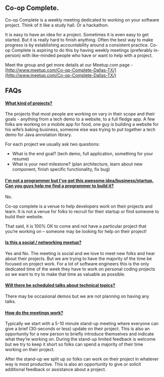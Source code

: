 ## Co-op Complete.
Co-op Complete is a weekly meeting dedicated to working on your software project. Think of it like a study hall. Or a hackathon.

It is easy to have an idea for a project. Sometimes it is even easy to get started. But it is really hard to finish anything. Often the best way to make progress is by establishing accountability around a consistent practice. Co-op Complete is aspiring to do this by having weekly meetings (preferably in-person) with like-minded people who have or want to help with a project.

Meet the group and get more details at our Meetup.com page - [http://www.meetup.com/Co-op-Complete-Dallas-TX/](http://www.meetup.com/Co-op-Complete-Dallas-TX/)


## FAQs

<div class="panel-group" id="accordian" role="tablist" aria-multiselectable="true">

<div class="panel panel-default">
<div class="panel-heading" role="tab" id="headingOne">
<h4 class="panel-title">
<a role="button" data-toggle="collapse" data-parent="#accordion" href="#questionOne" aria-expanded="false" aria-controls="questionOne">
What kind of projects?
</a>
</h4>
</div>
<div id="questionOne" class="panel-collapse collapse in" role="tabpanel" aria-labelledby="headingOne">
<div class="panel-body">
The projects that most people are working on vary in their scope and their goals - anything from a tech demo to a website, to a full fledge app. A few folks are working on a mobile app for food, one guy is building a website for his wife’s baking business, someone else was trying to put together a tech demo for Java annotation library.

For each project we usually ask two questions:
* What is the end goal?  (tech demo, full application, something for your resume)
* What is your next milestone? (plan architecture, learn about new component, finish specific functionality, fix bug)
</div>
</div>
</div>

<div class="panel panel-default">
<div class="panel-heading" role="tab" id="headingTwo">
<h4 class="panel-title">
<a role="button" data-toggle="collapse" data-parent="#accordion" href="#questionTwo" aria-expanded="false" aria-controls="questionTwo">
I'm not a programmer but I've got this awesome idea/business/startup. Can you guys help me find a programmer to build it?
</a>
</h4>
</div>
<div id="questionTwo" class="panel-collapse collapse in" role="tabpanel" aria-labelledby="headingTwo">
<div class="panel-body">
No.

Co-op complete is a venue to help developers work on their projects and learn. It is not a venue for folks to recruit for their startup or find someone to build their website.

That said, it is 100% OK to come and not have a particular project that you’re working on – someone may be looking for help on their project!

</div>
</div>
</div>
<div class="panel panel-default">
<div class="panel-heading" role="tab" id="headingThree">
<h4 class="panel-title">
<a role="button" data-toggle="collapse" data-parent="#accordion" href="#questionThree" aria-expanded="false" aria-controls="questionThree">
Is this a social / networking meetup?
</a>
</h4>
</div>
<div id="questionThree" class="panel-collapse collapse in" role="tabpanel" aria-labelledby="headingThree">
<div class="panel-body">
Yes and No. The meeting is social and we love to meet new folks and hear about their projects. But we are trying to have the majority of the time be focused on project work. For a lot of software engineers this is the only dedicated time of the week they have to work on personal coding projects so we want to try to make that time as valuable as possible.
</div>
</div>
</div>
<div class="panel panel-default">
<div class="panel-heading" role="tab" id="headingFour">
<h4 class="panel-title">
<a role="button" data-toggle="collapse" data-parent="#accordion" href="#questionFour" aria-expanded="false" aria-controls="questionFour">
Will there be scheduled talks about technical topics?
</a>
</h4>
</div>
<div id="questionFour" class="panel-collapse collapse in" role="tabpanel" aria-labelledby="headingFour">
<div class="panel-body">
There may be occasional demos but we are not planning on having any talks.
</div>
</div>
</div>

<div class="panel panel-default">
<div class="panel-heading" role="tab" id="headingFive">
<h4 class="panel-title">
<a role="button" data-toggle="collapse" data-parent="#accordion" href="#questionFive" aria-expanded="false" aria-controls="questionFive">
How do the meetings work?
</a>
</h4>
</div>
<div id="questionFive" class="panel-collapse collapse in" role="tabpanel" aria-labelledby="headingFive">
<div class="panel-body">
Typically we start with a 5-10 minute stand-up meeting where everyone can give a brief (30-seconds or less) update on their project. This is also an opportunity for a new person to briefly introduce themselves and indicate what they’re working on. During the stand-up limited feedback is welcome but we try to keep it short so folks can spend a majority of their time working on their project.

After the stand-up we split up so folks can work on their project in whatever way is most productive. This is also an opportunity to give or solicit additional feedback or assistance about a project.
</div>
</div>
</div>
</div>